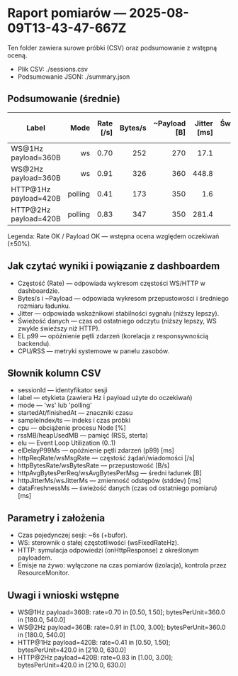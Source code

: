 # Raport pomiarów — 2025-08-09T13-43-47-667Z

Ten folder zawiera surowe próbki (CSV) oraz podsumowanie z wstępną oceną.

- Plik CSV: ./sessions.csv
- Podsumowanie JSON: ./summary.json

## Podsumowanie (średnie)

| Label | Mode | Rate [/s] | Bytes/s | ~Payload [B] | Jitter [ms] | Świeżość [ms] | EL p99 [ms] | CPU [%] | RSS [MB] | Rate OK | Payload OK |
|---|---:|---:|---:|---:|---:|---:|---:|---:|---:|:--:|:--:|
| WS@1Hz payload=360B | ws | 0.70 | 252 | 270 | 17.1 | 617 | 48.2 | 1.9 | 196.9 | ✅ | ✅ |
| WS@2Hz payload=360B | ws | 0.91 | 326 | 360 | 448.8 | 415 | 54.8 | 1.6 | 197.0 | ❌ | ✅ |
| HTTP@1Hz payload=420B | polling | 0.41 | 173 | 350 | 1.6 | 702 | 49.5 | 8.1 | 183.2 | ❌ | ✅ |
| HTTP@2Hz payload=420B | polling | 0.83 | 347 | 350 | 281.4 | 558 | 48.2 | 2.6 | 175.5 | ❌ | ✅ |

Legenda: Rate OK / Payload OK — wstępna ocena względem oczekiwań (±50%).

## Jak czytać wyniki i powiązanie z dashboardem


- Częstość (Rate) — odpowiada wykresom częstości WS/HTTP w dashboardzie.
- Bytes/s i ~Payload — odpowiada wykresom przepustowości i średniego rozmiaru ładunku.
- Jitter — odpowiada wskaźnikowi stabilności sygnału (niższy lepszy). 
- Świeżość danych — czas od ostatniego odczytu (niższy lepszy, WS zwykle świeższy niż HTTP).
- EL p99 — opóźnienie pętli zdarzeń (korelacja z responsywnością backendu).
- CPU/RSS — metryki systemowe w panelu zasobów.


## Słownik kolumn CSV


- sessionId — identyfikator sesji
- label — etykieta (zawiera Hz i payload użyte do oczekiwań)
- mode — 'ws' lub 'polling'
- startedAt/finishedAt — znaczniki czasu
- sampleIndex/ts — indeks i czas próbki
- cpu — obciążenie procesu Node [%]
- rssMB/heapUsedMB — pamięć (RSS, sterta)
- elu — Event Loop Utilization (0..1)
- elDelayP99Ms — opóźnienie pętli zdarzeń (p99) [ms]
- httpReqRate/wsMsgRate — częstość żądań/wiadomości [/s]
- httpBytesRate/wsBytesRate — przepustowość [B/s]
- httpAvgBytesPerReq/wsAvgBytesPerMsg — średni ładunek [B]
- httpJitterMs/wsJitterMs — zmienność odstępów (stddev) [ms]
- dataFreshnessMs — świeżość danych (czas od ostatniego pomiaru) [ms]


## Parametry i założenia


- Czas pojedynczej sesji: ~6s (+bufor). 
- WS: sterownik o stałej częstotliwości (wsFixedRateHz).
- HTTP: symulacja odpowiedzi (onHttpResponse) z określonym payloadem.
- Emisje na żywo: wyłączone na czas pomiarów (izolacja), kontrola przez ResourceMonitor.


## Uwagi i wnioski wstępne

- WS@1Hz payload=360B: rate=0.70 in [0.50, 1.50]; bytesPerUnit=360.0 in [180.0, 540.0]
- WS@2Hz payload=360B: rate=0.91 in [1.00, 3.00]; bytesPerUnit=360.0 in [180.0, 540.0]
- HTTP@1Hz payload=420B: rate=0.41 in [0.50, 1.50]; bytesPerUnit=420.0 in [210.0, 630.0]
- HTTP@2Hz payload=420B: rate=0.83 in [1.00, 3.00]; bytesPerUnit=420.0 in [210.0, 630.0]
